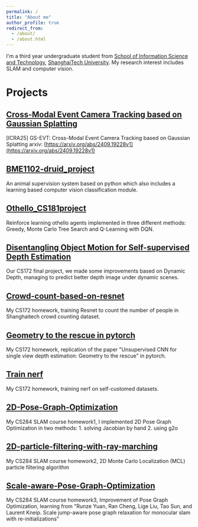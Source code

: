```yaml
---
permalink: /
title: "About me"
author_profile: true
redirect_from: 
  - /about/
  - /about.html
---
```


I'm a third year undergraduate student from [School of Information Science and Technology](https://sist.shanghaitech.edu.cn/), [ShanghaiTech University](https://www.shanghaitech.edu.cn/). My research interest includes SLAM and computer vision.

# Projects
## [Cross-Modal Event Camera Tracking based on Gaussian Splatting](https://github.com/ChillTerry/GS-EVT)
[ICRA25] GS-EVT: Cross-Modal Event Camera Tracking based on Gaussian Splatting
arxiv: [https://arxiv.org/abs/2409.19228v1](https://arxiv.org/abs/2409.19228v1)

## [BME1102-druid_project](https://github.com/LEON-JU/BME1102-druid_project)
An animal supervision system based on python which also includes a learning based computer vision classification module.

## [Othello_CS181project](https://github.com/LEON-JU/Othello_CS181)
Reinforce learning othello agents implemented in three different methods: Greedy, Monte Carlo Tree Search and Q-Learning with DQN.

## [Disentangling Object Motion for Self-supervised Depth Estimation](https://github.com/LEON-JU/CS172-mono-depth-estimation)
Our CS172 final project, we made some improvements based on Dynamic Depth, managing to predict better depth image under dynamic scenes.

## [Crowd-count-based-on-resnet](https://github.com/LEON-JU/Crowd-count-based-on-resnet)
My CS172 homework, training Resnet to count the number of people in Shanghaitech crowd counting dataset.

## [Geometry to the rescue in pytorch](https://github.com/LEON-JU/Geometry-to-the-rescue-in-pytorch)
My CS172 homework, replication of the paper "Unsupervised CNN for single view depth estimation: Geometry to the rescue" in pytorch.

## [Train nerf](https://github.com/LEON-JU/Train_nerf)
My CS172 homework, training nerf on self-customed datasets.

## [2D-Pose-Graph-Optimization](https://github.com/LEON-JU/2D-Pose-Graph-Optimization)
My CS284 SLAM course homework1, I implemented 2D Pose Graph Optimization in two methods: 1. solving Jacobian by hand 2. using g2o

## [2D-particle-filtering-with-ray-marching](https://github.com/LEON-JU/2D-particle-filtering-with-ray-marching)
My CS284 SLAM course homework2, 2D Monte Carlo Localization (MCL) particle filtering algorithm

## [Scale-aware-Pose-Graph-Optimization](https://github.com/LEON-JU/Scale-aware-Pose-Graph-Optimization)
My CS284 SLAM course homework3, Improvement of Pose Graph Optimization, learning from "Runze Yuan, Ran Cheng, Lige Liu, Tao Sun, and Laurent Kneip. Scale jump-aware
pose graph relaxation for monocular slam with re-initializations"
 

